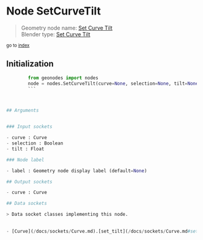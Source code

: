 
# Node SetCurveTilt

> Geometry node name: [Set Curve Tilt](https://docs.blender.org/manual/en/latest/modeling/geometry_nodes/curve/set_curve_tilt.html)<br>
  Blender type: [Set Curve Tilt](https://docs.blender.org/api/current/bpy.types.GeometryNodeSetCurveTilt.html)
  
<sub>go to [index](/docs/index.md)</sub>

## Initialization

```python
        from geonodes import nodes
        node = nodes.SetCurveTilt(curve=None, selection=None, tilt=None, label=None)
        ```



## Arguments


### Input sockets

- curve : Curve
- selection : Boolean
- tilt : Float

### Node label

- label : Geometry node display label (default=None)

## Output sockets

- curve : Curve

## Data sockets

> Data socket classes implementing this node.
  
  
- [Curve](/docs/sockets/Curve.md).[set_tilt](/docs/sockets/Curve.md#set_tilt) : Method
  
